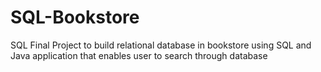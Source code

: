 # SQL-Bookstore
SQL Final Project to build relational database in bookstore using SQL and Java application that enables user to search through database
